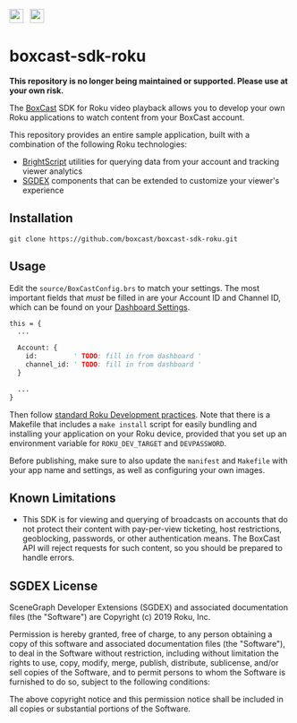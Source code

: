 <a href="https://www.boxcast.com" target="_blank"><img src="https://www.boxcast.com/hs-fs/hub/484866/file-2483746126-png/Logos/NewBoxCastLogo.png?t=1494524438771" height="25"></a> &nbsp; <a href="https://developer.roku.com" target="_blank"><img src="https://image.roku.com/bWFya2V0aW5n/roku-logo.png" height="25"></a>

# boxcast-sdk-roku

**This repository is no longer being maintained or supported. Please use at your own risk.**

The [BoxCast](https://www.boxcast.com) SDK for Roku video playback allows you to develop your own Roku applications to watch content from your BoxCast account.

This repository provides an entire sample application, built with a combination of the following Roku technologies:
* [BrightScript](https://sdkdocs.roku.com/display/sdkdoc/BrightScript+Language+Reference) utilities for querying data from your account and tracking viewer analytics
* [SGDEX](https://github.com/rokudev/SceneGraphDeveloperExtensions) components that can be extended to customize your viewer's experience

## Installation

```
git clone https://github.com/boxcast/boxcast-sdk-roku.git
```

## Usage

Edit the `source/BoxCastConfig.brs` to match your settings. The most important
fields that _must_ be filled in are your Account ID and Channel ID, which can be
found on your
<a href="https://dashboard.boxcast.com/settings/my-account" target="_blank">Dashboard Settings</a>.

```vb
this = {
  ...

  Account: {
    id:         ' TODO: fill in from dashboard '
    channel_id: ' TODO: fill in from dashboard '
  }

  ...
}
```

Then follow <a href="https://developer.roku.com/docs/developer-program/getting-started/roku-dev-prog.md" target="_blank">
standard Roku Development practices</a>.  Note that there is a Makefile that
includes a `make install` script for easily bundling and installing your
application on your Roku device, provided that you set up an environment
variable for `ROKU_DEV_TARGET` and `DEVPASSWORD`.

Before publishing, make sure to also update the `manifest` and `Makefile` with your app
name and settings, as well as configuring your own images.

## Known Limitations

* This SDK is for viewing and querying of broadcasts on accounts that do not protect their content with pay-per-view ticketing, host restrictions, geoblocking, passwords, or other authentication means.  The BoxCast API will reject requests for such content, so you should be prepared to handle errors.

## SGDEX License

SceneGraph Developer Extensions (SGDEX) and associated documentation files (the "Software") are Copyright (c) 2019 Roku, Inc.

Permission is hereby granted, free of charge, to any person obtaining a copy of this software and associated documentation files (the "Software"), to deal in the Software without restriction, including without limitation the rights to use, copy, modify, merge, publish, distribute, sublicense, and/or sell copies of the Software, and to permit persons to whom the Software is furnished to do so, subject to the following conditions:

The above copyright notice and this permission notice shall be included in all copies or substantial portions of the Software.
